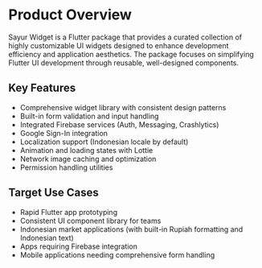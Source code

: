 # Product Overview

Sayur Widget is a Flutter package that provides a curated collection of highly customizable UI widgets designed to enhance development efficiency and application aesthetics. The package focuses on simplifying Flutter UI development through reusable, well-designed components.

## Key Features

- Comprehensive widget library with consistent design patterns
- Built-in form validation and input handling
- Integrated Firebase services (Auth, Messaging, Crashlytics)
- Google Sign-In integration
- Localization support (Indonesian locale by default)
- Animation and loading states with Lottie
- Network image caching and optimization
- Permission handling utilities

## Target Use Cases

- Rapid Flutter app prototyping
- Consistent UI component library for teams
- Indonesian market applications (with built-in Rupiah formatting and Indonesian text)
- Apps requiring Firebase integration
- Mobile applications needing comprehensive form handling
